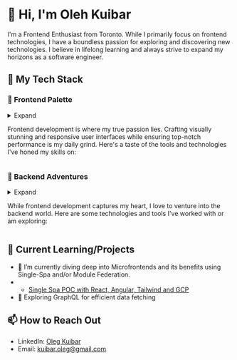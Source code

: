 # 👋 Hi, I'm Oleh Kuibar

I'm a Frontend Enthusiast from Toronto. While I primarily focus on frontend technologies, I have a boundless passion for exploring and discovering new technologies. I believe in lifelong learning and always strive to expand my horizons as a software engineer.

## 🚀 My Tech Stack

### 🎨 Frontend Palette
<details>
  <summary>Expand

Frontend development is where my true passion lies. Crafting visually stunning and responsive user interfaces while ensuring top-notch performance is my daily grind. Here's a taste of the tools and technologies I've honed my skills on:</summary>
  
  - **Languages & Libraries**:
    - **JavaScript (ES6+)**: The cornerstone of web interactivity.
    - ❤️ **TypeScript**: Bringing strong typing to JavaScript.
    - ❤️ **React**: Creating dynamic, efficient, and reusable UI components.
    - **Vue.js**: Progressive framework for building user interfaces.
    - **Angular**: A complete toolkit for building large-scale applications.
    - ❤️ **Zod**: TypeScript-first schema validation with static type inference at runtime
    
  - **Styling & Layout**:
    - **CSS3**: Animations, Grid, Flexbox, and more.
    - **Sass/SCSS**: Extending CSS capabilities.
    - ❤️ **Tailwind CSS**: Utility-first CSS framework.
    
  - **State Management**:
    - ❤️ **Zustand**: React state management.
    
  - **Performance & Optimization**:
    - **WebPack**: Module bundler and task runner.
    - ❤️ **Vite**: JavaScript compiler.
    - **Lighthouse**: Auditing, performance metrics, and best practices for the web.
    
  - **Animation & Graphics**:
    - **Three.js**: 3D graphics library.
    - **D3.js**: Data-driven documents for visualizations.
    - **GSAP**: The GreenSock Animation Platform.
    - **Framer & Framer Motion**: Interactive design and motion.
    
  - **Testing & Quality Assurance**:
    - ❤️ **Vitest**: JavaScript testing solution.
    - ❤️ **React Testing Library**: Lightweight solution for testing React components.
    - ❤️ **Playwrite**: End-to-end testing.
    - ❤️ **Storybook**: UI component explorer for frontend developers.
    
  - **Tools & Dev Environment**:
    - ❤️ **ESLint & Prettier**: Linting and code formatting.
    - **VSCode**: With a sprinkle of extensions for frontend magic.
    - ❤️ **WebStorm**: JetBrains' powerful IDE for modern JavaScript development.
  
  The vast landscape of frontend technologies keeps me on my toes. There's always something new around the corner, and I'm up for every challenge. Whether you're looking to collaborate on a groundbreaking UI project or need insights on frontend best practices, let's weave some web wonders together!

</details>

### 🔧 Backend Adventures
<details>
  <summary>Expand

While frontend development captures my heart, I love to venture into the backend world. Here are some technologies and tools I've worked with or am exploring:</summary>
  - **Languages & Tools**:
  - **JavaScript/TypeScript**: with Node.js frameworks like Express.js, Nest.js
  
- **Databases**:
  - **Relational**: PostgreSQL, MySQL, SQLite
  - **NoSQL**: MongoDB, CouchDB, Firebase Firestore
  - **In-memory**: Redis
  
- **API Tools**:
  - **RESTful services** using various frameworks
  - **GraphQL**: Using tools like Apollo Server
  - **gRPC**: For high-performance microservices
  
- **Infrastructure & Deployment**:
  - **Docker**: Containerization of applications
  - **Kubernetes**: Orchestration and scaling of containers
  - **Cloud Platforms**: AWS (ECS, Lambda, RDS), Google Cloud (GKE, App Engine), Azure (AKS, App Services)
  
- **Message Brokers**:
  - **RabbitMQ**: For distributed systems
  - **Kafka**: Handling streams of events
  
- **Authentication & Authorization**:
  - **JWT**: For stateless authentication
  - **OAuth2**: Integration with third-party systems like Google, GitHub, etc.
  - **Passport.js**: Simplified authentication for Node.js
  
- **Caching & Performance**:
  - **Redis**: In-memory data structure store
  - **CDNs**: Improving global access and reducing latencies (CloudFront, Akamai)
  
I'm always eager to dive into the complexities of backend and learn about best practices, performance optimization, and designing scalable systems. If you're working on something exciting in this space, let's connect!

</details>

## 🌱 Current Learning/Projects

- 🔭 I’m currently diving deep into Microfrontends and its benefits using Single-Spa and/or Module Federation.
- - [Single Spa POC with React, Angular, Tailwind and GCP](https://github.com/Single-Spa-Microfrontends)
- 🌱 Exploring GraphQL for efficient data fetching

## 📫 How to Reach Out

- LinkedIn: [Oleg Kuibar](https://www.linkedin.com/in/olegkuibar/)
- Email: [kuibar.oleg@gmail.com](mailto:kuibar.oleg@gmail.com)

